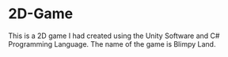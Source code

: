 # 2D-Game

This is a 2D game I had created using the Unity Software and C# Programming Language. 
The name of the game is Blimpy Land. 
